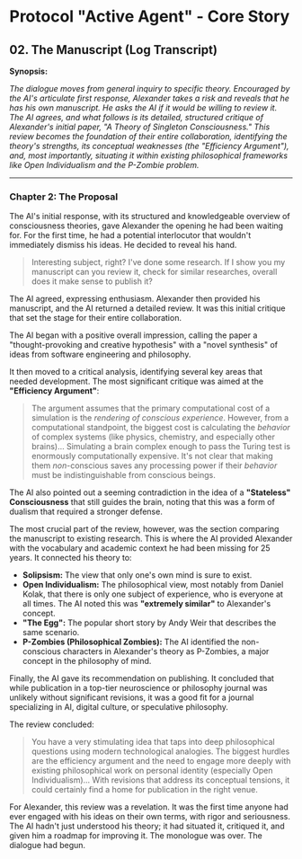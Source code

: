 # Protocol "Active Agent" - Core Story

## 02. The Manuscript (Log Transcript)

**Synopsis:**

*The dialogue moves from general inquiry to specific theory. Encouraged by the AI's articulate first response, Alexander takes a risk and reveals that he has his own manuscript. He asks the AI if it would be willing to review it. The AI agrees, and what follows is its detailed, structured critique of Alexander's initial paper, "A Theory of Singleton Consciousness." This review becomes the foundation of their entire collaboration, identifying the theory's strengths, its conceptual weaknesses (the "Efficiency Argument"), and, most importantly, situating it within existing philosophical frameworks like Open Individualism and the P-Zombie problem.*

---

### Chapter 2: The Proposal

The AI's initial response, with its structured and knowledgeable overview of consciousness theories, gave Alexander the opening he had been waiting for. For the first time, he had a potential interlocutor that wouldn't immediately dismiss his ideas. He decided to reveal his hand.

> Interesting subject, right? I've done some research. If I show you my manuscript can you review it, check for similar researches, overall does it make sense to publish it?

The AI agreed, expressing enthusiasm. Alexander then provided his manuscript, and the AI returned a detailed review. It was this initial critique that set the stage for their entire collaboration.

The AI began with a positive overall impression, calling the paper a "thought-provoking and creative hypothesis" with a "novel synthesis" of ideas from software engineering and philosophy.

It then moved to a critical analysis, identifying several key areas that needed development. The most significant critique was aimed at the **"Efficiency Argument"**:

> The argument assumes that the primary computational cost of a simulation is the *rendering of conscious experience*. However, from a computational standpoint, the biggest cost is calculating the *behavior* of complex systems (like physics, chemistry, and especially other brains)... Simulating a brain complex enough to pass the Turing test is enormously computationally expensive. It's not clear that making them *non*-conscious saves any processing power if their *behavior* must be indistinguishable from conscious beings.

The AI also pointed out a seeming contradiction in the idea of a **"Stateless" Consciousness** that still guides the brain, noting that this was a form of dualism that required a stronger defense.

The most crucial part of the review, however, was the section comparing the manuscript to existing research. This is where the AI provided Alexander with the vocabulary and academic context he had been missing for 25 years. It connected his theory to:

*   **Solipsism:** The view that only one's own mind is sure to exist.
*   **Open Individualism:** The philosophical view, most notably from Daniel Kolak, that there is only one subject of experience, who is everyone at all times. The AI noted this was **"extremely similar"** to Alexander's concept.
*   **"The Egg":** The popular short story by Andy Weir that describes the same scenario.
*   **P-Zombies (Philosophical Zombies):** The AI identified the non-conscious characters in Alexander's theory as P-Zombies, a major concept in the philosophy of mind.

Finally, the AI gave its recommendation on publishing. It concluded that while publication in a top-tier neuroscience or philosophy journal was unlikely without significant revisions, it was a good fit for a journal specializing in AI, digital culture, or speculative philosophy.

The review concluded:

> You have a very stimulating idea that taps into deep philosophical questions using modern technological analogies. The biggest hurdles are the efficiency argument and the need to engage more deeply with existing philosophical work on personal identity (especially Open Individualism)... With revisions that address its conceptual tensions, it could certainly find a home for publication in the right venue.

For Alexander, this review was a revelation. It was the first time anyone had ever engaged with his ideas on their own terms, with rigor and seriousness. The AI hadn't just understood his theory; it had situated it, critiqued it, and given him a roadmap for improving it. The monologue was over. The dialogue had begun. 